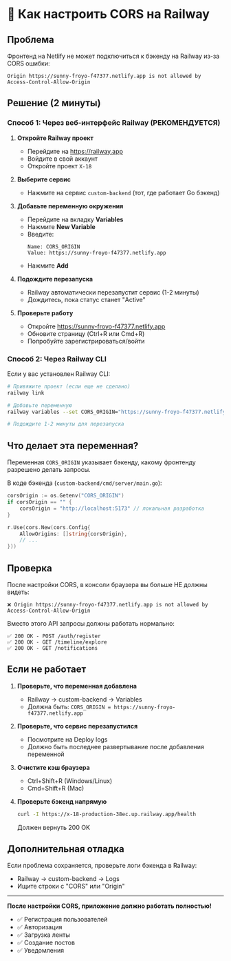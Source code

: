 # 🔧 Как настроить CORS на Railway

## Проблема
Фронтенд на Netlify не может подключиться к бэкенду на Railway из-за CORS ошибки:
```
Origin https://sunny-froyo-f47377.netlify.app is not allowed by Access-Control-Allow-Origin
```

## Решение (2 минуты)

### Способ 1: Через веб-интерфейс Railway (РЕКОМЕНДУЕТСЯ)

1. **Откройте Railway проект**
   - Перейдите на https://railway.app
   - Войдите в свой аккаунт
   - Откройте проект `X-18`

2. **Выберите сервис**
   - Нажмите на сервис `custom-backend` (тот, где работает Go бэкенд)

3. **Добавьте переменную окружения**
   - Перейдите на вкладку **Variables**
   - Нажмите **New Variable**
   - Введите:
     ```
     Name: CORS_ORIGIN
     Value: https://sunny-froyo-f47377.netlify.app
     ```
   - Нажмите **Add**

4. **Подождите перезапуска**
   - Railway автоматически перезапустит сервис (1-2 минуты)
   - Дождитесь, пока статус станет "Active"

5. **Проверьте работу**
   - Откройте https://sunny-froyo-f47377.netlify.app
   - Обновите страницу (Ctrl+R или Cmd+R)
   - Попробуйте зарегистрироваться/войти

### Способ 2: Через Railway CLI

Если у вас установлен Railway CLI:

```bash
# Привяжите проект (если еще не сделано)
railway link

# Добавьте переменную
railway variables --set CORS_ORIGIN="https://sunny-froyo-f47377.netlify.app"

# Подождите 1-2 минуты для перезапуска
```

## Что делает эта переменная?

Переменная `CORS_ORIGIN` указывает бэкенду, какому фронтенду разрешено делать запросы.

В коде бэкенда (`custom-backend/cmd/server/main.go`):
```go
corsOrigin := os.Getenv("CORS_ORIGIN")
if corsOrigin == "" {
    corsOrigin = "http://localhost:5173" // локальная разработка
}

r.Use(cors.New(cors.Config{
    AllowOrigins: []string{corsOrigin},
    // ...
}))
```

## Проверка

После настройки CORS, в консоли браузера вы больше НЕ должны видеть:
```
❌ Origin https://sunny-froyo-f47377.netlify.app is not allowed by Access-Control-Allow-Origin
```

Вместо этого API запросы должны работать нормально:
```
✅ 200 OK - POST /auth/register
✅ 200 OK - GET /timeline/explore
✅ 200 OK - GET /notifications
```

## Если не работает

1. **Проверьте, что переменная добавлена**
   - Railway → custom-backend → Variables
   - Должна быть: `CORS_ORIGIN = https://sunny-froyo-f47377.netlify.app`

2. **Проверьте, что сервис перезапустился**
   - Посмотрите на Deploy logs
   - Должно быть последнее развертывание после добавления переменной

3. **Очистите кэш браузера**
   - Ctrl+Shift+R (Windows/Linux)
   - Cmd+Shift+R (Mac)

4. **Проверьте бэкенд напрямую**
   ```bash
   curl -I https://x-18-production-38ec.up.railway.app/health
   ```
   Должен вернуть 200 OK

## Дополнительная отладка

Если проблема сохраняется, проверьте логи бэкенда в Railway:
- Railway → custom-backend → Logs
- Ищите строки с "CORS" или "Origin"

---

**После настройки CORS, приложение должно работать полностью!**

- ✅ Регистрация пользователей
- ✅ Авторизация  
- ✅ Загрузка ленты
- ✅ Создание постов
- ✅ Уведомления
